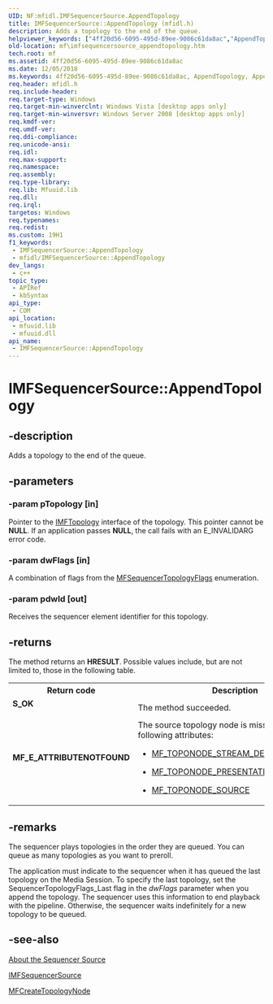 ```yaml
---
UID: NF:mfidl.IMFSequencerSource.AppendTopology
title: IMFSequencerSource::AppendTopology (mfidl.h)
description: Adds a topology to the end of the queue.
helpviewer_keywords: ["4ff20d56-6095-495d-89ee-9086c61da8ac","AppendTopology","AppendTopology method [Media Foundation]","AppendTopology method [Media Foundation]","IMFSequencerSource interface","IMFSequencerSource interface [Media Foundation]","AppendTopology method","IMFSequencerSource.AppendTopology","IMFSequencerSource::AppendTopology","mf.imfsequencersource_appendtopology","mfidl/IMFSequencerSource::AppendTopology"]
old-location: mf\imfsequencersource_appendtopology.htm
tech.root: mf
ms.assetid: 4ff20d56-6095-495d-89ee-9086c61da8ac
ms.date: 12/05/2018
ms.keywords: 4ff20d56-6095-495d-89ee-9086c61da8ac, AppendTopology, AppendTopology method [Media Foundation], AppendTopology method [Media Foundation],IMFSequencerSource interface, IMFSequencerSource interface [Media Foundation],AppendTopology method, IMFSequencerSource.AppendTopology, IMFSequencerSource::AppendTopology, mf.imfsequencersource_appendtopology, mfidl/IMFSequencerSource::AppendTopology
req.header: mfidl.h
req.include-header: 
req.target-type: Windows
req.target-min-winverclnt: Windows Vista [desktop apps only]
req.target-min-winversvr: Windows Server 2008 [desktop apps only]
req.kmdf-ver: 
req.umdf-ver: 
req.ddi-compliance: 
req.unicode-ansi: 
req.idl: 
req.max-support: 
req.namespace: 
req.assembly: 
req.type-library: 
req.lib: Mfuuid.lib
req.dll: 
req.irql: 
targetos: Windows
req.typenames: 
req.redist: 
ms.custom: 19H1
f1_keywords:
 - IMFSequencerSource::AppendTopology
 - mfidl/IMFSequencerSource::AppendTopology
dev_langs:
 - c++
topic_type:
 - APIRef
 - kbSyntax
api_type:
 - COM
api_location:
 - mfuuid.lib
 - mfuuid.dll
api_name:
 - IMFSequencerSource::AppendTopology
---
```


# IMFSequencerSource::AppendTopology


## -description

Adds a topology to the end of the queue.

## -parameters

### -param pTopology [in]

Pointer to the <a href="/windows/desktop/api/mfidl/nn-mfidl-imftopology">IMFTopology</a> interface of the topology. This pointer cannot be <b>NULL</b>. If an application passes <b>NULL</b>, the call fails with an E_INVALIDARG error code.

### -param dwFlags [in]

A combination of flags from the <a href="/windows/desktop/api/mfidl/ne-mfidl-mfsequencertopologyflags">MFSequencerTopologyFlags</a> enumeration.

### -param pdwId [out]

Receives the sequencer element identifier for this topology.

## -returns

The method returns an <b>HRESULT</b>. Possible values include, but are not limited to, those in the following table.

<table>
<tr>
<th>Return code</th>
<th>Description</th>
</tr>
<tr>
<td width="40%">
<dl>
<dt><b>S_OK</b></dt>
</dl>
</td>
<td width="60%">
The method succeeded.

</td>
</tr>
<tr>
<td width="40%">
<dl>
<dt><b>MF_E_ATTRIBUTENOTFOUND</b></dt>
</dl>
</td>
<td width="60%">
The source topology node is missing one of the following attributes:

<ul>
<li>

<a href="/windows/desktop/medfound/mf-toponode-stream-descriptor-attribute">MF_TOPONODE_STREAM_DESCRIPTOR</a>


</li>
<li>

<a href="/windows/desktop/medfound/mf-toponode-presentation-descriptor-attribute">MF_TOPONODE_PRESENTATION_DESCRIPTOR</a>


</li>
<li>

<a href="/windows/desktop/medfound/mf-toponode-source-attribute">MF_TOPONODE_SOURCE</a>


</li>
</ul>
</td>
</tr>
</table>

## -remarks

The sequencer plays topologies in the order they are queued. You can queue as many topologies as you want to preroll.

The application must indicate to the sequencer when it has queued the last topology on the Media Session. To specify the last topology, set the SequencerTopologyFlags_Last flag in the <i>dwFlags</i> parameter when you append the topology. The sequencer uses this information to end playback with the pipeline. Otherwise, the sequencer waits indefinitely for a new topology to be queued.

## -see-also

<a href="/windows/desktop/medfound/about-the-sequencer-source">About the Sequencer Source</a>



<a href="/windows/desktop/api/mfidl/nn-mfidl-imfsequencersource">IMFSequencerSource</a>



<a href="/windows/desktop/api/mfidl/nf-mfidl-mfcreatetopologynode">MFCreateTopologyNode</a>

